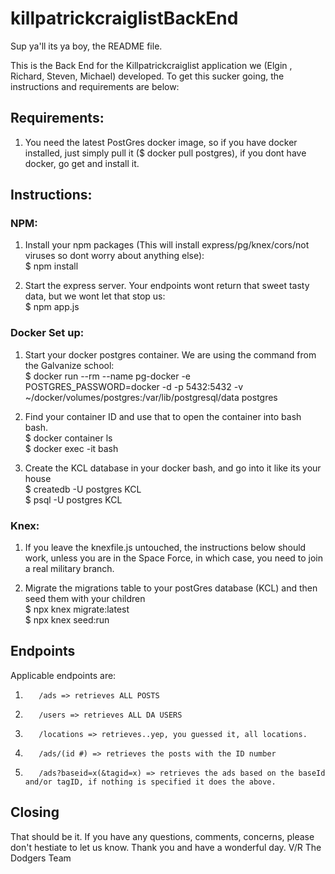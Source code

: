 # killpatrickcraiglistBackEnd


Sup ya'll its ya boy, the README file. 

This is the Back End for the Killpatrickcraiglist application we (Elgin , Richard, Steven, Michael) developed.  To get this sucker going, the instructions and requirements are below:

## Requirements:
1.   You need the latest PostGres docker image, so if you have docker installed, just simply pull it ($ docker pull postgres), if you dont have docker, go get and install it.

## Instructions:
### NPM:
1.  Install your npm packages (This will install express/pg/knex/cors/not viruses so dont worry about anything else):  
          $ npm install 

2.  Start the express server.  Your endpoints wont return that sweet tasty data, but we wont let that stop us:    
          $ npm app.js
          
### Docker Set up:
1.  Start your docker postgres container.  We are using the command from the Galvanize school:  
      $  docker run --rm --name pg-docker -e POSTGRES_PASSWORD=docker -d -p 5432:5432  -v ~/docker/volumes/postgres:/var/lib/postgresql/data  postgres  

2.  Find your container ID and use that to open the container into bash bash.  
        $ docker container ls  
        $ docker exec -it <the container id> bash 

3.  Create the KCL database in your docker bash, and go into it like its your house  
          $ createdb -U postgres KCL   
          $ psql -U postgres KCL 

### Knex:
1.  If you leave the knexfile.js untouched, the instructions below should work, unless you are in the Space Force, in which case, you need to join a real military branch.

2.  Migrate the migrations table to your postGres database (KCL) and then seed them with your children  
      $ npx knex migrate:latest  \
        $ npx knex seed:run   

## Endpoints
Applicable endpoints are:
1.        /ads => retrieves ALL POSTS
2.        /users => retrieves ALL DA USERS
3.        /locations => retrieves..yep, you guessed it, all locations.
4.        /ads/(id #) => retrieves the posts with the ID number
5.        /ads?baseid=x(&tagid=x) => retrieves the ads based on the baseId and/or tagID, if nothing is specified it does the above.

## Closing
That should be it.  If you have any questions, comments, concerns, please don't hestiate to let us know.  Thank you and have a wonderful day.
V/R
The Dodgers Team
